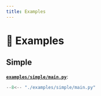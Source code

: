 ```yaml
---
title: Examples
---
```


# 🚸 Examples

## Simple

[**`examples/simple/main.py`**](https://github.com/bybatkhuu/module-python-utils/blob/main/examples/simple/main.py):

```python
--8<-- "./examples/simple/main.py"
```
